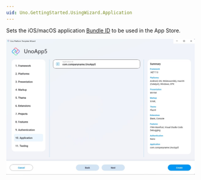 ```yaml
---
uid: Uno.GettingStarted.UsingWizard.Application
---
```


Sets the iOS/macOS application [Bundle ID](https://developer.apple.com/documentation/appstoreconnectapi/bundle_ids) to be used in the App Store.

![](assets/application.jpg)
